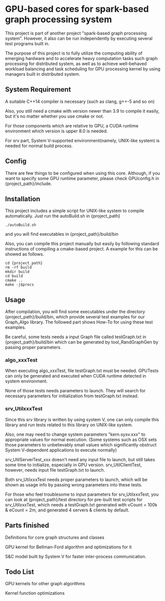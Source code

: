 # GPU-based cores for spark-based graph processing system

This project is part of another project "spark-based graph processing system". However, it also can be run independently by executing several test programs built in.

The purpose of this project is to fully utilize the computing ability of emerging hardware and to accelerate heavy computation tasks such graph processing for distributed system, as well as to achieve well-behaved workload balancing and task scheduling for GPU processing kernel by using managers built in distributed system.

## System Requirement

A suitable C++14 compiler is necessary (such as clang, g++-5 and so on)

Also, you still need a cmake with version newer than 3.9 to compile it easily, but it's no matter whether you use cmake or not.

For those components which are relative to GPU, a CUDA runtime environment which version is upper 8.0 is needed.

For srv part, System V-supported environment(namely, UNIX-like system) is needed for normal build process.

## Config

There are few things to be configured when using this core. Although, if you want to specify some GPU runtime parameter, please check GPUconfig.h in {project_path}/include.

## Installation

This project includes a simple script for UNIX-like system to compile automatically. Just run the autoBuild.sh in {project_path}

```
./autoBuild.sh
```

and you will find executables in {project_path}/build/bin

Also, you can compile this project manually but easily by following standard instructions of compiling a cmake-based project. A example for this can be showed as follows.

```
cd {project_path}
rm -rf build
mkdir build
cd build
cmake ..
make -j$procs
```

## Usage

After compilation, you will find some executables under the directory {project_path}/build/bin, which provide several test examples for our Graph_Algo library. The followed part shows How-To for using these test examples.

Be careful, some tests needs a input Graph file called testGraph.txt in {project_path}/build/bin which can be generated by tool_RandGraphGen by passing proper parameters.

### algo_xxxTest

When executing algo_xxxTest, file testGraph.txt must be needed. GPUTests can only be generated and executed when CUDA runtime detected in system environment.

None of those tests needs parameters to launch. They will search for necessary parameters for initialization from testGraph.txt instead.

### srv_UtilxxxTest

Since this srv library is written by using system V, one can only compile this library and run tests related to this library on UNIX-like system. 

Also, one may need to change system parameters "kern.sysv.xxx" to appropriate values for normal execution. (Some systems such as OSX sets those parameters to unbelievably small values which significantly obstruct System V-dependent applications to execute normally)

srv_UtilServerTest_xxx doesn't need any input file to launch, but still takes some time to initialize, especially in GPU version. srv_UtilClientTest, however, needs input file testGraph.txt to launch.

Both srv_UtilxxxTest needs proper parameters to launch, which will be shown as usage info by passing wrong parameters into these tests. 

For those who feel troublesome to input parameters for srv_UtilxxxTest, you can look at {project_path}/test directory for pre-built test scripts for srv_UtilxxxTest, which needs a testGraph.txt generated with vCount = 100k & eCount = 2m, and generated 4 servers & clients by default.

## Parts finished

Definitions for core graph structures and classes

GPU kernel for Bellman-Ford algorithm and optimizations for it

S&C model built by System V for faster inter-process communication.

## Todo List

GPU kernels for other graph algorithms

Kernel function optimizations